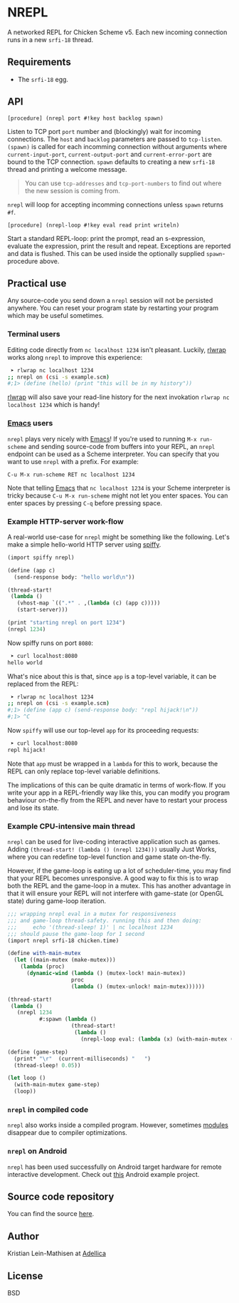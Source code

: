   [spiffy]: http://api.call-cc.org/doc/spiffy
  [Emacs]: https://www.gnu.org/software/emacs/
  [rlwrap]: http://freecode.com/projects/rlwrap
  [modules]: http://api.call-cc.org/doc/chicken/modules
# NREPL

A networked REPL for Chicken Scheme v5. Each new incoming connection
runs in a new `srfi-18` thread.

## Requirements

- The `srfi-18` egg.

## API

    [procedure] (nrepl port #!key host backlog spawn)

Listen to TCP port `port` number and (blockingly) wait for incoming
connections. The `host` and `backlog` parameters are passed to
`tcp-listen`. `(spawn)` is called for each incomming connection
without arguments where `current-input-port`, `current-output-port`
and `current-error-port` are bound to the TCP connection. `spawn`
defaults to creating a new `srfi-18` thread and printing a welcome
message.

> You can use `tcp-addresses` and `tcp-port-numbers` to find out where
> the new session is coming from.

`nrepl` will loop for accepting incomming connections unless `spawn`
returns `#f`.

    [procedure] (nrepl-loop #!key eval read print writeln)

Start a standard REPL-loop: print the prompt, read an s-expression,
evaluate the expression, print the result and repeat. Exceptions are
reported and data is flushed. This can be used inside the optionally
supplied `spawn`-procedure above.

## Practical use

Any source-code you send down a `nrepl` session will not be persisted
anywhere.  You can reset your program state by restarting your program
which may be useful sometimes.

### Terminal users

Editing code directly from `nc localhost 1234` isn't
pleasant. Luckily, [rlwrap] works along `nrepl` to improve this
experience:

```bash
 ➤ rlwrap nc localhost 1234
;; nrepl on (csi -s example.scm)
#;1> (define (hello) (print "this will be in my history"))
```

[rlwrap] will also save your read-line history for the next invokation
`rlwrap nc localhost 1234` which is handy!


### [Emacs] users

`nrepl` plays very nicely with [Emacs]! If you're used to running `M-x
run-scheme` and sending source-code from buffers into your REPL, an
`nrepl` endpoint can be used as a Scheme interpreter. You can specify
that you want to use `nrepl` with a prefix. For example: 

    C-u M-x run-scheme RET nc localhost 1234

Note that telling [Emacs] that `nc localhost 1234` is your Scheme
interpreter is tricky because `C-u M-x run-scheme` might not let you
enter spaces. You can enter spaces by pressing `C-q` before pressing
space.

### Example HTTP-server work-flow

A real-world use-case for `nrepl` might be something like the
following. Let's make a simple hello-world HTTP server using [spiffy].

```scheme
(import spiffy nrepl)

(define (app c)
  (send-response body: "hello world\n"))

(thread-start!
 (lambda ()
   (vhost-map `((".*" . ,(lambda (c) (app c)))))
   (start-server)))

(print "starting nrepl on port 1234")
(nrepl 1234)
```

Now spiffy runs on port `8080`:

```bash
 ➤ curl localhost:8080
hello world
```

What's nice about this is that, since `app` is a top-level variable,
it can be replaced from the REPL:

```bash
 ➤ rlwrap nc localhost 1234
;; nrepl on (csi -s example.scm)
#;1> (define (app c) (send-response body: "repl hijack!\n"))
#;1> ^C
```

Now `spiffy` will use our top-level `app` for its proceeding requests:

```bash
 ➤ curl localhost:8080
repl hijack!
```

Note that `app` must be wrapped in a `lambda` for this to work,
because the REPL can only replace top-level variable definitions.

The implications of this can be quite dramatic in terms of
work-flow. If you write your app in a REPL-friendly way like this, you
can modify you program behaviour on-the-fly from the REPL and never
have to restart your process and lose its state.

### Example CPU-intensive main thread

`nrepl` can be used for live-coding interactive application such as
games. Adding `(thread-start! (lambda () (nrepl 1234)))` usually Just
Works, where you can redefine top-level function and game state
on-the-fly.

However, if the game-loop is eating up a lot of scheduler-time, you
may find that your REPL becomes unresponsive. A good way to fix this
is to wrap both the REPL and the game-loop in a mutex. This has
another advantage in that it will ensure your REPL will not interfere
with game-state (or OpenGL state) during game-loop iteration.

```scheme
;;; wrapping nrepl eval in a mutex for responsiveness
;;; and game-loop thread-safety. running this and then doing:
;;;     echo '(thread-sleep! 1)' | nc localhost 1234
;;; should pause the game-loop for 1 second
(import nrepl srfi-18 chicken.time)

(define with-main-mutex
  (let ((main-mutex (make-mutex)))
    (lambda (proc)
      (dynamic-wind (lambda () (mutex-lock! main-mutex))
                    proc
                    (lambda () (mutex-unlock! main-mutex))))))

(thread-start!
 (lambda ()
   (nrepl 1234
          #:spawn (lambda ()
                    (thread-start!
                     (lambda ()
                       (nrepl-loop eval: (lambda (x) (with-main-mutex (lambda () (eval x)))))))))))

(define (game-step)
  (print* "\r"  (current-milliseconds) "   ")
  (thread-sleep! 0.05))

(let loop ()
  (with-main-mutex game-step)
  (loop))
```

### `nrepl` in compiled code

`nrepl` also works inside a compiled program. However, sometimes
[modules] disappear due to compiler optimizations.

### `nrepl` on Android

`nrepl` has been used successfully on Android target hardware for
remote interactive development.  Check
out [this](https://github.com/chicken-mobile/chicken-android-template)
Android example project.

## Source code repository

You can find the
source [here](https://github.com/Adellica/chicken-nrepl).

## Author

Kristian Lein-Mathisen at [Adellica](https://github.com/Adellica/)

## License

BSD
